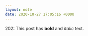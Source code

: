 ```yaml
---
layout: note
date: 2020-10-27 17:05:16 +0000
---
```


<p>202: This post has <b>bold</b> and <i>italic</i> text.</p>
